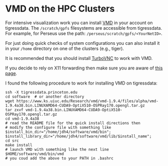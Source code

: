 # VMD on the HPC Clusters

For intensive visualization work you can install [VMD](https://www.ks.uiuc.edu/Research/vmd/) in your account on tigressdata. The `/scratch/gpfs` filesystems are
accessible from tigressdata. For example, for Perseus use the path: `/perseus/scratch/gpfs/<YourNetID>`.

For just doing quick checks of system configurations you can also install it in your `/home` directory on one of the
clusters (e.g., tiger).

It is recommended that you should install [TurboVNC](https://researchcomputing.princeton.edu/turbovnc) to work with VMD.

If you decide to rely on X11 forwarding then make sure you are aware of [this page](https://researchcomputing.princeton.edu/sshX).

I found the following procedure to work for installing VMD on tigressdata:

```
ssh -X tigressdata.princeton.edu
cd software  # or another directory
wget https://www.ks.uiuc.edu/Research/vmd/vmd-1.9.4/files/alpha/vmd-1.9.4a38.bin.LINUXAMD64-CUDA9-OptiX510-OSPRay170.opengl.tar.gz
tar zxvf vmd-1.9.4a38.bin.LINUXAMD64-CUDA9-OptiX510-OSPRay170.opengl.tar.gz
cd vmd-1.9.4a38
# read the README file for the quick install directions then
# modify the configure file with something like
$install_bin_dir="/home/jdh4/software/vmd/bin";
$install_library_dir="/home/jdh4/software/vmd/lib/$install_name";
cd src
make install
# launch VMD with something like the next line
$HOME/software/vmd/bin/vmd
# you coud add the above to your PATH in .bashrc
```
